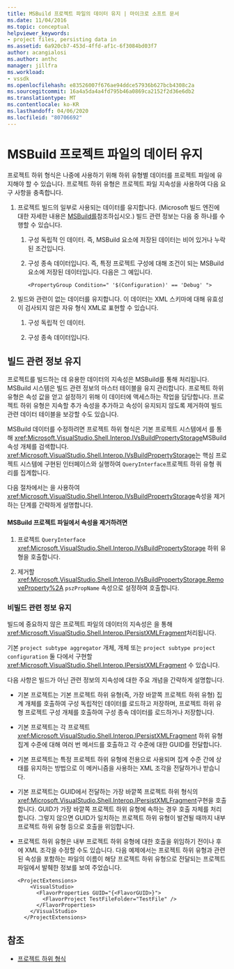 ```yaml
---
title: MSBuild 프로젝트 파일의 데이터 유지 | 마이크로 소프트 문서
ms.date: 11/04/2016
ms.topic: conceptual
helpviewer_keywords:
- project files, persisting data in
ms.assetid: 6a920cb7-453d-4ffd-af1c-6f3084bd03f7
author: acangialosi
ms.author: anthc
manager: jillfra
ms.workload:
- vssdk
ms.openlocfilehash: e83526007f676ae94ddce57936b627bcb4308c2a
ms.sourcegitcommit: 16a4a5da4a4fd795b46a0869ca2152f2d36e6db2
ms.translationtype: MT
ms.contentlocale: ko-KR
ms.lasthandoff: 04/06/2020
ms.locfileid: "80706692"
---
```

# <a name="persisting-data-in-the-msbuild-project-file"></a>MSBuild 프로젝트 파일의 데이터 유지
프로젝트 하위 형식은 나중에 사용하기 위해 하위 유형별 데이터를 프로젝트 파일에 유지해야 할 수 있습니다. 프로젝트 하위 유형은 프로젝트 파일 지속성을 사용하여 다음 요구 사항을 충족합니다.

1. 프로젝트 빌드의 일부로 사용되는 데이터를 유지합니다. (Microsoft 빌드 엔진에 대한 자세한 내용은 [MSBuild를](../../msbuild/msbuild.md)참조하십시오.) 빌드 관련 정보는 다음 중 하나를 수행할 수 있습니다.

    1. 구성 독립적 인 데이터. 즉, MSBuild 요소에 저장된 데이터는 비어 있거나 누락된 조건입니다.

    2. 구성 종속 데이터입니다. 즉, 특정 프로젝트 구성에 대해 조건이 되는 MSBuild 요소에 저장된 데이터입니다. 다음은 그 예입니다.

        ```
        <PropertyGroup Condition=" '$(Configuration)' == 'Debug' ">
        ```

2. 빌드와 관련이 없는 데이터를 유지합니다. 이 데이터는 XML 스키마에 대해 유효성이 검사되지 않은 자유 형식 XML로 표현할 수 있습니다.

    1. 구성 독립적 인 데이터.

    2. 구성 종속 데이터입니다.

## <a name="persisting-build-related-information"></a>빌드 관련 정보 유지
 프로젝트를 빌드하는 데 유용한 데이터의 지속성은 MSBuild를 통해 처리됩니다. MSBuild 시스템은 빌드 관련 정보의 마스터 테이블을 유지 관리합니다. 프로젝트 하위 유형은 속성 값을 얻고 설정하기 위해 이 데이터에 액세스하는 작업을 담당합니다. 프로젝트 하위 유형은 지속할 추가 속성을 추가하고 속성이 유지되지 않도록 제거하여 빌드 관련 데이터 테이블을 보강할 수도 있습니다.

 MSBuild 데이터를 수정하려면 프로젝트 하위 형식은 기본 프로젝트 시스템에서 를 통해 <xref:Microsoft.VisualStudio.Shell.Interop.IVsBuildPropertyStorage>MSBuild 속성 개체를 검색합니다. <xref:Microsoft.VisualStudio.Shell.Interop.IVsBuildPropertyStorage>는 핵심 프로젝트 시스템에 구현된 인터페이스와 실행하여 `QueryInterface`프로젝트 하위 유형 쿼리를 집계합니다.

 다음 절차에서는 을 사용하여 <xref:Microsoft.VisualStudio.Shell.Interop.IVsBuildPropertyStorage>속성을 제거하는 단계를 간략하게 설명합니다.

#### <a name="to-remove-a-property-from-an-msbuild-project-file"></a>MSBuild 프로젝트 파일에서 속성을 제거하려면

1. 프로젝트 `QueryInterface` <xref:Microsoft.VisualStudio.Shell.Interop.IVsBuildPropertyStorage> 하위 유형을 호출합니다.

2. 제거할 <xref:Microsoft.VisualStudio.Shell.Interop.IVsBuildPropertyStorage.RemoveProperty%2A> `pszPropName` 속성으로 설정하여 호출합니다.

### <a name="persisting-non-build-related-information"></a>비빌드 관련 정보 유지
 빌드에 중요하지 않은 프로젝트 파일의 데이터의 지속성은 을 통해 <xref:Microsoft.VisualStudio.Shell.Interop.IPersistXMLFragment>처리됩니다.

 기본 `project subtype aggregator` 개체, 개체 또는 `project subtype project configuration` 둘 다에서 구현할 <xref:Microsoft.VisualStudio.Shell.Interop.IPersistXMLFragment> 수 있습니다.

 다음 사항은 빌드가 아닌 관련 정보의 지속성에 대한 주요 개념을 간략하게 설명합니다.

- 기본 프로젝트는 기본 프로젝트 하위 유형(즉, 가장 바깥쪽 프로젝트 하위 유형) 집계 개체를 호출하여 구성 독립적인 데이터를 로드하고 저장하며, 프로젝트 하위 유형 프로젝트 구성 개체를 호출하여 구성 종속 데이터를 로드하거나 저장합니다.

- 기본 프로젝트는 각 프로젝트 <xref:Microsoft.VisualStudio.Shell.Interop.IPersistXMLFragment> 하위 유형 집계 수준에 대해 여러 번 메서드를 호출하고 각 수준에 대한 GUID를 전달합니다.

- 기본 프로젝트는 특정 프로젝트 하위 유형에 전용으로 사용되며 집계 수준 간에 상태를 유지하는 방법으로 이 메커니즘을 사용하는 XML 조각을 전달하거나 받습니다.

- 기본 프로젝트는 GUID에서 전달하는 가장 바깥쪽 프로젝트 하위 형식의 <xref:Microsoft.VisualStudio.Shell.Interop.IPersistXMLFragment>구현을 호출합니다. GUID가 가장 바깥쪽 프로젝트 하위 유형에 속하는 경우 호출 자체를 처리합니다. 그렇지 않으면 GUID가 일치하는 프로젝트 하위 유형이 발견될 때까지 내부 프로젝트 하위 유형 등으로 호출을 위임합니다.

- 프로젝트 하위 유형은 내부 프로젝트 하위 유형에 대한 호출을 위임하기 전이나 후에 XML 조각을 수정할 수도 있습니다. 다음 예제에서는 프로젝트 하위 유형과 관련된 속성을 포함하는 파일의 이름이 해당 프로젝트 하위 유형으로 전달되는 프로젝트 파일에서 발췌한 정보를 보여 주었습니다.

    ```
    <ProjectExtensions>
        <VisualStudio>
          <FlavorProperties GUID="{<FlavorGUID>}">
            <FlavorProject TestFileFolder="TestFile" />
          </FlavorProperties>
        </VisualStudio>
      </ProjectExtensions>
    ```

## <a name="see-also"></a>참조
- [프로젝트 하위 형식](../../extensibility/internals/project-subtypes.md)
